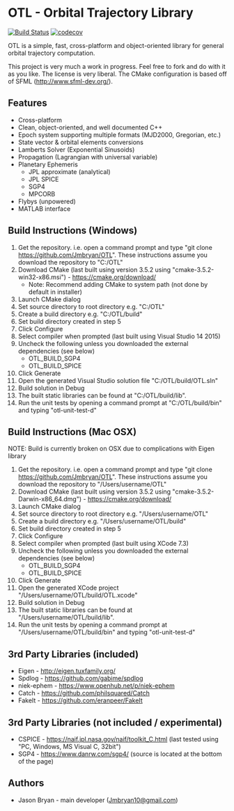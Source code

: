 OTL - Orbital Trajectory Library
================================
[![Build Status](https://travis-ci.org/Jmbryan/OTL.svg?branch=master)](https://travis-ci.org/Jmbryan/OTL)
[![codecov](https://codecov.io/gh/Jmbryan/OTL/branch/master/graph/badge.svg)](https://codecov.io/gh/Jmbryan/OTL)

OTL is a simple, fast, cross-platform and object-oriented library for general orbital trajectory computation.

This project is very much a work in progress. Feel free to fork and do with it as you like. The license is very liberal. The CMake configuration is based off of SFML (http://www.sfml-dev.org/).

Features
--------
- Cross-platform
- Clean, object-oriented, and well documented C++
- Epoch system supporting multiple formats (MJD2000, Gregorian, etc.)
- State vector & orbital elements conversions
- Lamberts Solver (Exponential Sinusoids)
- Propagation (Lagrangian with universal variable)
- Planetary Ephemeris
   - JPL approximate (analytical)
   - JPL SPICE
   - SGP4
   - MPCORB
- Flybys (unpowered)
- MATLAB interface

Build Instructions (Windows)
----------------------------
1. Get the repository. i.e. open a command prompt and type "git clone https://github.com/Jmbryan/OTL". These instructions assume you download the repository to "C:/OTL"
2. Download CMake (last built using version 3.5.2 using "cmake-3.5.2-win32-x86.msi") - https://cmake.org/download/
    - Note: Recommend adding CMake to system path (not done by default in installer)
3. Launch CMake dialog
4. Set source directory to root directory e.g. "C:/OTL"
5. Create a build directory e.g. "C:/OTL/build"
6. Set build directory created in step 5
7. Click Configure
8. Select compiler when prompted (last built using Visual Studio 14 2015)
9. Uncheck the following unless you downloaded the external dependencies (see below)
      - OTL_BUILD_SGP4
      - OTL_BUILD_SPICE
10. Click Generate
11. Open the generated Visual Studio solution file "C:/OTL/build/OTL.sln"
12. Build solution in Debug
13. The built static libraries can be found at "C:/OTL/build/lib".
14. Run the unit tests by opening a command prompt at "C:/OTL/build/bin" and typing "otl-unit-test-d"

Build Instructions (Mac OSX)
----------------------------

NOTE: Build is currently broken on OSX due to complications with Eigen library

1. Get the repository. i.e. open a command prompt and type "git clone https://github.com/Jmbryan/OTL". These instructions assume you download the repository to "/Users/username/OTL"
2. Download CMake (last built using version 3.5.2 using "cmake-3.5.2-Darwin-x86_64.dmg") - https://cmake.org/download/
3. Launch CMake dialog
4. Set source directory to root directory e.g. "/Users/username/OTL"
5. Create a build directory e.g. "/Users/username/OTL/build"
6. Set build directory created in step 5
7. Click Configure
8. Select compiler when prompted (last built using XCode 7.3)
9. Uncheck the following unless you downloaded the external dependencies (see below)
      - OTL_BUILD_SGP4
      - OTL_BUILD_SPICE
10. Click Generate
11. Open the generated XCode project "/Users/username/OTL/build/OTL.xcode"
12. Build solution in Debug
13. The built static libraries can be found at "/Users/username/OTL/build/lib".
14. Run the unit tests by opening a command prompt at "/Users/username/OTL/build/bin" and typing "otl-unit-test-d"

3rd Party Libraries (included)
------------------------------
- Eigen - http://eigen.tuxfamily.org/
- Spdlog - https://github.com/gabime/spdlog
- niek-ephem - https://www.openhub.net/p/niek-ephem
- Catch - https://github.com/philsquared/Catch
- FakeIt - https://github.com/eranpeer/FakeIt

3rd Party Libraries (not included / experimental)
-------------------------------------------------
- CSPICE - https://naif.jpl.nasa.gov/naif/toolkit_C.html (last tested using "PC, Windows, MS Visual C, 32bit")
- SGP4 - https://www.danrw.com/sgp4/ (source is located at the bottom of the page)

Authors
-------
- Jason Bryan - main developer (Jmbryan10@gmail.com)
